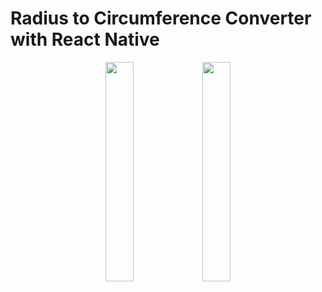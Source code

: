 # Radius to Circumference Converter with React Native

<p align="center">
  <img src="https://i.imgur.com/VBrIqab.png" height="30%" width="30%" />
  <img src="https://i.imgur.com/5cRafqc.png" height="30%" width="30%" />
</p>
